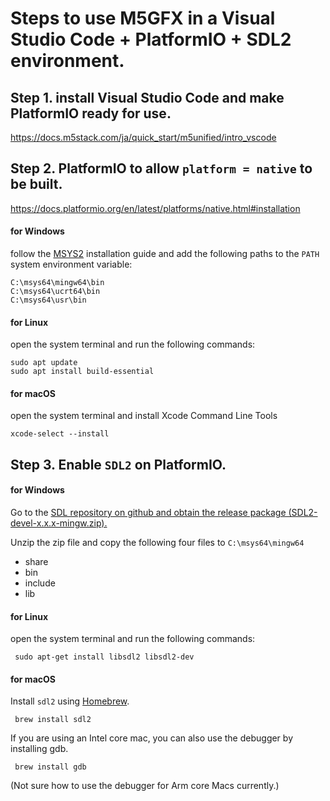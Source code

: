 
# Steps to use M5GFX in a Visual Studio Code + PlatformIO + SDL2 environment.

## Step 1. install Visual Studio Code and make PlatformIO ready for use.  

https://docs.m5stack.com/ja/quick_start/m5unified/intro_vscode


## Step 2.  PlatformIO to allow `platform = native` to be built.
https://docs.platformio.org/en/latest/platforms/native.html#installation

#### for Windows
follow the [MSYS2](https://www.msys2.org/) installation guide and add the following paths to the `PATH` system environment variable:
```
C:\msys64\mingw64\bin
C:\msys64\ucrt64\bin
C:\msys64\usr\bin
```

#### for Linux

open the system terminal and run the following commands:
```
sudo apt update
sudo apt install build-essential
```

#### for macOS

open the system terminal and install Xcode Command Line Tools
```
xcode-select --install
```

## Step 3.  Enable `SDL2` on PlatformIO.

#### for Windows

Go to the [SDL repository on github and obtain the release package (SDL2-devel-x.x.x-mingw.zip).](https://github.com/libsdl-org/SDL/releases) 

Unzip the zip file and copy the following four files to `C:\msys64\mingw64`

 - share
 - bin
 - include
 - lib

#### for Linux

open the system terminal and run the following commands:

```
 sudo apt-get install libsdl2 libsdl2-dev
```

#### for macOS

Install `sdl2` using [Homebrew](https://brew.sh/).
```
 brew install sdl2
```
If you are using an Intel core mac, you can also use the debugger by installing gdb.
```
 brew install gdb
```
(Not sure how to use the debugger for Arm core Macs currently.)




